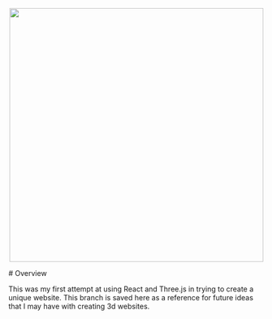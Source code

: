 <p align="center"><img width=500 src="https://raw.githubusercontent.com/Hermitter/carloschacin.com/videoTexture/rejected/screenshot.PNG"></p>
# Overview

This was my first attempt at using React and Three.js in trying to create a unique website. This branch is saved here as a reference for future ideas that I may have with creating 3d websites.
